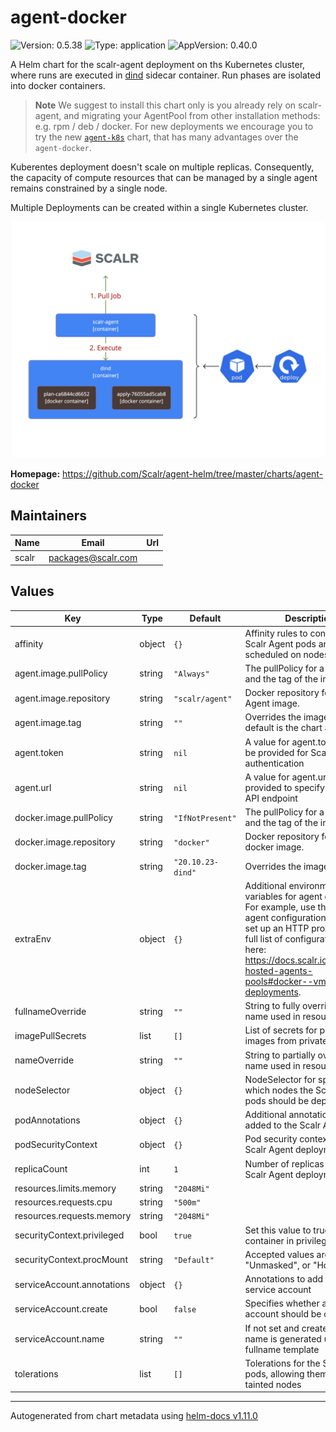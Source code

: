 # agent-docker

![Version: 0.5.38](https://img.shields.io/badge/Version-0.5.38-informational?style=flat-square) ![Type: application](https://img.shields.io/badge/Type-application-informational?style=flat-square) ![AppVersion: 0.40.0](https://img.shields.io/badge/AppVersion-0.40.0-informational?style=flat-square)

A Helm chart for the scalr-agent deployment on ths Kubernetes cluster,
where runs are executed in [dind](https://hub.docker.com/_/docker) sidecar container.
Run phases are isolated into docker containers.

> **Note**
> We suggest to install this chart only is you already rely on scalr-agent,
> and migrating your AgentPool from other installation methods: e.g. rpm / deb / docker.
> For new deployments we encourage you to try the new [`agent-k8s`](/charts/agent-k8s) chart,
> that has many advantages over the `agent-docker`.

Kuberentes deployment doesn't scale on multiple replicas.
Consequently, the capacity of compute resources that can be managed
by a single agent remains constrained by a single node.

Multiple Deployments can be created within a single Kubernetes cluster.

![Agent in Docker deployment diagram](/charts/agent-docker/assets/agent-docker-deploy-diagram.jpg)

**Homepage:** <https://github.com/Scalr/agent-helm/tree/master/charts/agent-docker>

## Maintainers

| Name | Email | Url |
| ---- | ------ | --- |
| scalr | <packages@scalr.com> |  |

## Values

| Key | Type | Default | Description |
|-----|------|---------|-------------|
| affinity | object | `{}` | Affinity rules to control how the Scalr Agent pods are scheduled on nodes |
| agent.image.pullPolicy | string | `"Always"` | The pullPolicy for a container and the tag of the image. |
| agent.image.repository | string | `"scalr/agent"` | Docker repository for the Scalr Agent image. |
| agent.image.tag | string | `""` | Overrides the image tag whose default is the chart appVersion. |
| agent.token | string | `nil` | A value for agent.token must be provided for Scalr Agent authentication |
| agent.url | string | `nil` | A value for agent.url must be provided to specify the Scalr API endpoint |
| docker.image.pullPolicy | string | `"IfNotPresent"` | The pullPolicy for a container and the tag of the image. |
| docker.image.repository | string | `"docker"` | Docker repository for the docker image. |
| docker.image.tag | string | `"20.10.23-dind"` | Overrides the image tag. |
| extraEnv | object | `{}` | Additional environment variables for agent containers. For example, use this to add an agent configuration variable or set up an HTTP proxy. See the full list of configuration options here: https://docs.scalr.io/docs/self-hosted-agents-pools#docker--vm-deployments. |
| fullnameOverride | string | `""` | String to fully override the name used in resources |
| imagePullSecrets | list | `[]` | List of secrets for pulling images from private registries |
| nameOverride | string | `""` | String to partially override the name used in resources |
| nodeSelector | object | `{}` | NodeSelector for specifying which nodes the Scalr Agent pods should be deployed on |
| podAnnotations | object | `{}` | Additional annotations to be added to the Scalr Agent pods |
| podSecurityContext | object | `{}` | Pod security context for the Scalr Agent deployment |
| replicaCount | int | `1` | Number of replicas for the Scalr Agent deployment |
| resources.limits.memory | string | `"2048Mi"` |  |
| resources.requests.cpu | string | `"500m"` |  |
| resources.requests.memory | string | `"2048Mi"` |  |
| securityContext.privileged | bool | `true` | Set this value to true to run the container in privileged mode. |
| securityContext.procMount | string | `"Default"` | Accepted values are "Default", "Unmasked", or "Host". |
| serviceAccount.annotations | object | `{}` | Annotations to add to the service account |
| serviceAccount.create | bool | `false` | Specifies whether a service account should be created |
| serviceAccount.name | string | `""` | If not set and create is true, a name is generated using the fullname template |
| tolerations | list | `[]` | Tolerations for the Scalr Agent pods, allowing them to run on tainted nodes |

----------------------------------------------
Autogenerated from chart metadata using [helm-docs v1.11.0](https://github.com/norwoodj/helm-docs/releases/v1.11.0)

